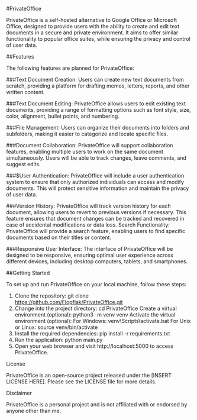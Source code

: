 #PrivateOffice

PrivateOffice is a self-hosted alternative to Google Office or Microsoft Office, designed to provide users with the ability to create and edit text documents in a secure and private environment. It aims to offer similar functionality to popular office suites, while ensuring the privacy and control of user data.

##Features

The following features are planned for PrivateOffice:

###Text Document Creation: 
Users can create new text documents from scratch, providing a platform for drafting memos, letters, reports, and other written content.

###Text Document Editing: 
PrivateOffice allows users to edit existing text documents, providing a range of formatting options such as font style, size, color, alignment, bullet points, and numbering.

###File Management: 
Users can organize their documents into folders and subfolders, making it easier to categorize and locate specific files.

###Document Collaboration: 
PrivateOffice will support collaboration features, enabling multiple users to work on the same document simultaneously. Users will be able to track changes, leave comments, and suggest edits.

###$User Authentication: PrivateOffice will include a user authentication system to ensure that only authorized individuals can access and modify documents. This will protect sensitive information and maintain the privacy of user data.

###Version History: 
PrivateOffice will track version history for each document, allowing users to revert to previous versions if necessary. This feature ensures that document changes can be tracked and recovered in case of accidental modifications or data loss.
Search Functionality: PrivateOffice will provide a search feature, enabling users to find specific documents based on their titles or content.

###Responsive User Interface: 
The interface of PrivateOffice will be designed to be responsive, ensuring optimal user experience across different devices, including desktop computers, tablets, and smartphones.

##Getting Started

To set up and run PrivateOffice on your local machine, follow these steps:

1. Clone the repository: git clone https://github.com/Flopflak/PrivateOffice.git
2. Change into the project directory: cd PrivateOffice
    Create a virtual environment (optional): python3 -m venv venv
    Activate the virtual environment (optional):
        For Windows: venv\Scripts\activate.bat
        For Unix or Linux: source venv/bin/activate
3. Install the required dependencies: pip install -r requirements.txt
4. Run the application: python main.py
5. Open your web browser and visit http://localhost:5000 to access PrivateOffice.

License

PrivateOffice is an open-source project released under the [INSERT LICENSE HERE]. Please see the LICENSE file for more details.

Disclaimer

PrivateOffice is a personal project and is not affiliated with or endorsed by anyone other than me.